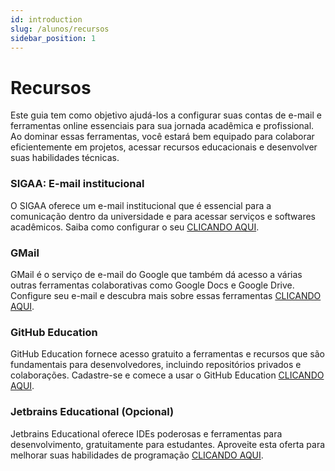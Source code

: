 ```yaml
---
id: introduction
slug: /alunos/recursos
sidebar_position: 1
---
```


# Recursos

Este guia tem como objetivo ajudá-los a configurar suas contas de e-mail e ferramentas online essenciais para sua jornada acadêmica e profissional. Ao dominar essas ferramentas, você estará bem equipado para colaborar eficientemente em projetos, acessar recursos educacionais e desenvolver suas habilidades técnicas.

### SIGAA: E-mail institucional
O SIGAA oferece um e-mail institucional que é essencial para a comunicação dentro da universidade e para acessar serviços e softwares acadêmicos. Saiba como configurar o seu [CLICANDO AQUI](./email-academico.md).

### GMail
GMail é o serviço de e-mail do Google que também dá acesso a várias outras ferramentas colaborativas como Google Docs e Google Drive. Configure seu e-mail e descubra mais sobre essas ferramentas [CLICANDO AQUI](./gmail.md).

### GitHub Education
GitHub Education fornece acesso gratuito a ferramentas e recursos que são fundamentais para desenvolvedores, incluindo repositórios privados e colaborações. Cadastre-se e comece a usar o GitHub Education [CLICANDO AQUI](./github-education.md).

### Jetbrains Educational (Opcional)
Jetbrains Educational oferece IDEs poderosas e ferramentas para desenvolvimento, gratuitamente para estudantes. Aproveite esta oferta para melhorar suas habilidades de programação [CLICANDO AQUI](./jetbrains.md).
